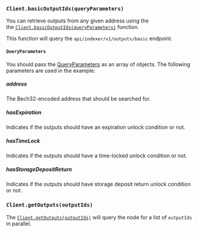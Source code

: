 ### `Client.basicOutputIds(queryParameters)`

You can retrieve outputs from any given address using the  
the [`Client.basicOutputIds(queryParameters)`](./../nodejs/references/classes/Client#basicoutputids)
function.

This function will query the `api/indexer/v1/outputs/basic` endpoint.

#### `QueryParameters`

You should pass the [QueryParameters](./../libraries/nodejs/references/api_ref#queryparameter) as an array of objects.
The following parameters are used in the example:

##### address

The Bech32-encoded address that should be searched for.

##### hasExpiration

Indicates if the outputs should have an expiration unlock condition or not.

##### hasTimeLock

Indicates if the outputs should have a time-locked unlock condition or not.

##### hasStorageDepositReturn

Indicates if the outputs should have storage deposit return unlock condition or not.

### `Client.getOutputs(outputIds)`

The [`Client.getOutputs(outputIds)`](./../libraries/nodejs/references/classes/Client#getoutputs) will query the node for a list
of `outputIds` in parallel. 
